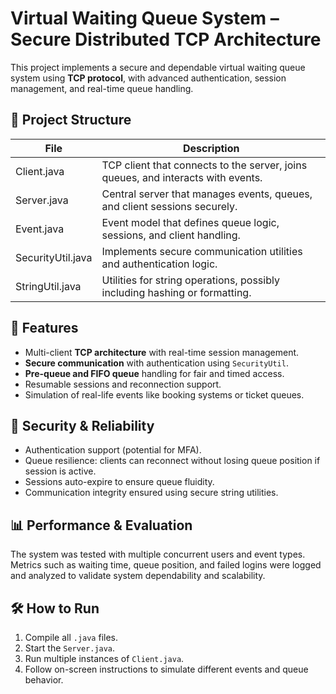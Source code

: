 # Virtual Waiting Queue System – Secure Distributed TCP Architecture

This project implements a secure and dependable virtual waiting queue system using **TCP protocol**, with advanced authentication, session management, and real-time queue handling.

## 📁 Project Structure

| File | Description |
|------|-------------|
| Client.java         | TCP client that connects to the server, joins queues, and interacts with events. |
| Server.java         | Central server that manages events, queues, and client sessions securely. |
| Event.java          | Event model that defines queue logic, sessions, and client handling. |
| SecurityUtil.java   | Implements secure communication utilities and authentication logic. |
| StringUtil.java     | Utilities for string operations, possibly including hashing or formatting. |

## 🚀 Features

- Multi-client **TCP architecture** with real-time session management.
- **Secure communication** with authentication using `SecurityUtil`.
- **Pre-queue and FIFO queue** handling for fair and timed access.
- Resumable sessions and reconnection support.
- Simulation of real-life events like booking systems or ticket queues.

## 🔐 Security & Reliability

- Authentication support (potential for MFA).
- Queue resilience: clients can reconnect without losing queue position if session is active.
- Sessions auto-expire to ensure queue fluidity.
- Communication integrity ensured using secure string utilities.

## 📊 Performance & Evaluation

The system was tested with multiple concurrent users and event types. Metrics such as waiting time, queue position, and failed logins were logged and analyzed to validate system dependability and scalability.

## 🛠️ How to Run

1. Compile all `.java` files.
2. Start the `Server.java`.
3. Run multiple instances of `Client.java`.
4. Follow on-screen instructions to simulate different events and queue behavior.
